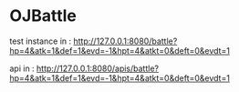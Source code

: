 # OJBattle
test instance in : http://127.0.0.1:8080/battle?hp=4&atk=1&def=1&evd=-1&hpt=4&atkt=0&deft=0&evdt=1

api in : http://127.0.0.1:8080/apis/battle?hp=4&atk=1&def=1&evd=-1&hpt=4&atkt=0&deft=0&evdt=1
